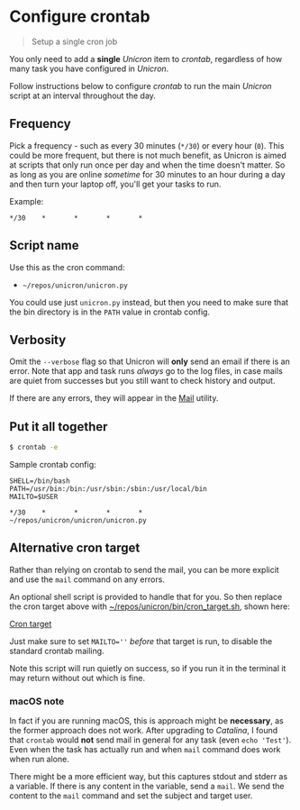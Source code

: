 # Configure crontab
> Setup a single cron job

<!-- TODO move command above to SH script -->

<!-- TODO: Make executable without cd then update here. Also consider if make should be used here. -->

<!-- TODO: Repeat scheduling this in the usage/config section in more detail with `crontab -e`. -->


You only need to add a **single** _Unicron_ item to _crontab_, regardless of how many task you have configured in _Unicron_.

Follow instructions below to configure _crontab_ to run the main _Unicron_ script at an interval throughout the day.


## Frequency

Pick a frequency - such as every 30 minutes (`*/30`) or every hour (`0`). This could be more frequent, but there is not much benefit, as Unicron is aimed at scripts that only run once per day and when the time doesn't matter. So as long as you are online _sometime_ for 30 minutes to an hour during a day and then turn your laptop off, you'll get your tasks to run.

Example:

```
*/30    *       *       *       *
```


## Script name

Use this as the cron command:

- `~/repos/unicron/unicron.py`

You could use just `unicron.py` instead, but then you need to make sure that the bin directory is in the `PATH` value in crontab config.


## Verbosity

Omit the `--verbose` flag so that Unicron will **only** send an email if there is an error. Note that app and task runs _always_ go to the log files, in case mails are quiet from successes but you still want to check history and output.

If there are any errors, they will appear in the [Mail](mail.md) utility.


## Put it all together

```sh
$ crontab -e
```

Sample crontab config:

```
SHELL=/bin/bash
PATH=/usr/bin:/bin:/usr/sbin:/sbin:/usr/local/bin
MAILTO=$USER

*/30    *       *       *       *       ~/repos/unicron/unicron/unicron.py
```

## Alternative cron target

Rather than relying on crontab to send the mail, you can be more explicit and use the `mail` command on any errors.

An optional shell script is provided to handle that for you. So then replace the cron target above with [~/repos/unicron/bin/cron_target.sh](https://github.com/MichaelCurrin/unicron/blob/master/bin/cron_target.sh), shown here:

[Cron target](https://raw.githubusercontent.com/MichaelCurrin/unicron/master/bin/cron_target.sh ':include :type=code')

Just make sure to set `MAILTO=''` _before_ that target is run, to disable the standard crontab mailing.

Note this script will run quietly on success, so if you run it in the terminal it may return without out which is fine.


### macOS note

In fact if you are running macOS, this is approach might be **necessary**, as the former approach does not work. After upgrading to _Catalina_, I found that `crontab` would **not** send mail in general for any task (even `echo 'Test'`). Even when the task has actually run and when `mail` command does work when run alone.

There might be a more efficient way, but this captures stdout and stderr as a variable. If there is any content in the variable, send a `mail`. We send the content to the `mail` command and set the subject and target user.
